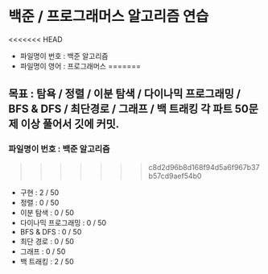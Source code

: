 
# 백준 / 프로그래머스 알고리즘 연습
<<<<<<< HEAD
- 파일명이 번호 : 백준 알고리즘
- 파일명이 영어 : 프로그래머스
=======

## 목표 : 탐욕 / 정렬 / 이분 탐색 / 다이나믹 프로그래밍 / BFS & DFS / 최단경로 / 그래프 / 백 트래킹  각 파트 50문제 이상 풀어서 깃에 커밋.

### 파일명이 번호 : 백준 알고리즘


>>>>>>> c8d2d96b8d168f94d5a6f967b37b57cd9aef54b0


- 구현 : 2 / 50
- 정렬 : 0 / 50
- 이분 탐색 : 0 / 50
- 다이나믹 프로그래밍 : 0 / 50
- BFS & DFS : 0 / 50
- 최단 경로 : 0 / 50
- 그래프 : 0 / 50
- 백 트래킹 : 2 / 50

